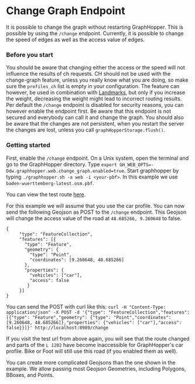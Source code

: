 # Change Graph Endpoint

It is possible to change the graph without restarting GraphHopper. This is possible by using the `/change` endpoint.
Currently, it is possible to change the speed of edges as well as the access value of edges.

### Before you start

You should be aware that changing either the access or the speed will not influence the results of ch requests.
CH should not be used with the change-graph feature, unless you really know what you are doing, so make sure the
`profiles_ch` list is empty in your configuration. The feature can however, be used in combination
with [Landmarks](landmarks.md), but only if you increase the weight, decreasing the weight might lead to incorrect
routing results. Per default the `/change` endpoint is disabled for security reasons, you can however enable the 
endpoint first. Be aware that this endpoint is not secured and everybody can call it and change the graph. 
You should also be aware that the changes are not persistent, when you restart the server the changes are lost,
unless you call `graphHopperStorage.flush()`.

### Getting started

First, enable the `/change` endpoint. On a Unix system, open the terminal and go to the GraphHopper directory.
Type `export GH_WEB_OPTS=-Ddw.graphhopper.web.change_graph.enabled=true`.
Start graphhopper by typing `./graphhopper.sh -a web -i <your-pbf>`.
In this example we use `baden-wuerttemberg-latest.osm.pbf`.

You can view the test route [here](http://localhost:8989/maps/?point=48.69232%2C9.264393&point=48.683594%2C9.257913).

For this example we will assume that you use the car profile. You can now send the following Geojson as POST to the 
`/change` endpoint. This Geojson will change the access value of the road at `48.685266, 9.260648` to false.

```
{
     "type": "FeatureCollection",
     "features": [{
       "type": "Feature",
       "geometry": {
         "type": "Point",
         "coordinates": [9.260648, 48.685266]
       },
       "properties": {
         "vehicles": ["car"],
         "access": false
        }
     }]
}
```

You can send the POST with curl like this: `curl -H "Content-Type: application/json" -X POST -d '{"type": "FeatureCollection","features": [{"type": "Feature","geometry": {"type": "Point","coordinates": [9.260648, 48.685266]},"properties": {"vehicles": ["car"],"access": false}}]}' http://localhost:8989/change`

If you visit the test url from above again, you will see that the route changed and parts of the `L 1202` have become
inaccessible for GraphHopper's car profile. Bike or Foot will still use this road (if you enabled them as well). 

You can create more complicated Geojsons than the one shown in the example. We allow passing most Geojson Geometries,
including Polygons, BBoxes, and Points.  